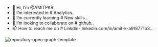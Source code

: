 - 👋 Hi, I’m @AMITPKR
- 👀 I’m interested in # Analytics..
- 🌱 I’m currently learning # New skills...
- 💞️ I’m looking to collaborate on # github..
- 📫 How to reach me  on # Linkdin- linkedin.com/in/amit-k-a918771b3...

<!---
AMITPKR/AMITPKR is a ✨ special ✨ repository because its `README.md` (this file) appears on your GitHub profile.
You can click the Preview link to take a look at your changes.
--->

![repository-open-graph-template](https://user-images.githubusercontent.com/70443251/114264728-3eddb600-9a0a-11eb-95b4-6b21af0e94c9.png)



